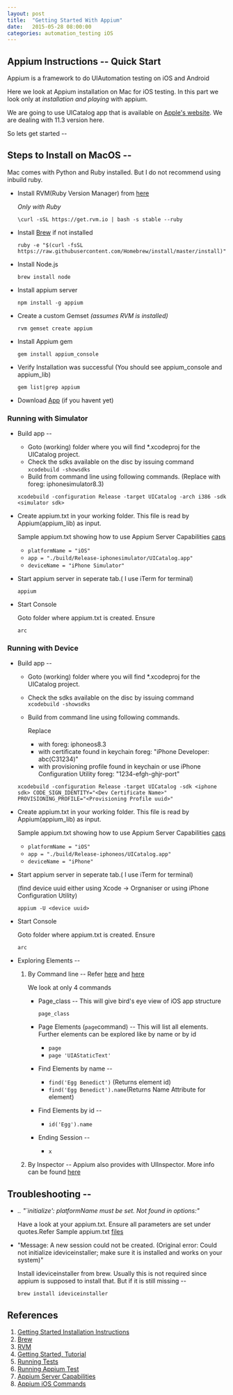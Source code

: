 ```yaml
---
layout: post
title:  "Getting Started With Appium"
date:   2015-05-28 08:00:00
categories: automation_testing iOS
---
```



## Appium Instructions -- Quick Start

Appium is a framework to do UIAutomation testing on iOS and Android

Here we look at Appium installation on Mac for iOS testing. In this part we look only at *installation and playing* with appium.

We are going to use UICatalog app that is available on [Apple's website](https://developer.apple.com/library/ios/samplecode/UICatalog/Introduction/Intro.html#//apple_ref/doc/uid/DTS40007710-Intro-DontLinkElementID_2). We are dealing with 11.3 version here.

So lets get started --

## Steps to Install on MacOS --
Mac comes with Python and Ruby installed. But I do not recommend using inbuild ruby.

	
* Install RVM(Ruby Version Manager) from [here](https://rvm.io/rvm/install)

	*Only with Ruby* 

	`\curl -sSL https://get.rvm.io | bash -s stable --ruby`
	
* Install [Brew](http://brew.sh) if not installed
	
	`ruby -e "$(curl -fsSL https://raw.githubusercontent.com/Homebrew/install/master/install)"`

* Install Node.js 

	`brew install node`

* Install appium server

	`npm install -g appium`

* Create a custom Gemset *(assumes RVM is installed)*

	`rvm gemset create appium`

* Install Appium gem

	`gem install appium_console`
	
* Verify Installation was successful (You should see appium_console and appium_lib)

	`gem list|grep appium`

* Download [App](https://developer.apple.com/library/ios/samplecode/UICatalog/Introduction/Intro.html#//apple_ref/doc/uid/DTS40007710-Intro-DontLinkElementID_2) (if you havent yet)

### Running with Simulator
* Build app --
	* Goto (working) folder where you will find *.xcodeproj for the UICatalog project.
	* Check the sdks available on the disc by issuing command
	`xcodebuild -showsdks`
	* Build from command line using following commands. (Replace <simulator sdk> with foreg: iphonesimulator8.3)

	`xcodebuild -configuration Release -target UICatalog -arch i386 -sdk <simulator sdk>`
 
* Create appium.txt in your working folder. This file is read by Appium(appium_lib) as input.

	Sample appium.txt showing how to use Appium Server Capabilities [caps](https://github.com/appium/appium/blob/master/docs/en/writing-running-appium/caps.md)
	
	+ `platformName = "iOS"`
	+ `app = "./build/Release-iphonesimulator/UICatalog.app"`
	+ `deviceName = "iPhone Simulator"`

* Start appium server in seperate tab.( I use iTerm for terminal)
 
	`appium`
 
* Start Console

	Goto folder where appium.txt is created. Ensure
 
	`arc`
 
 ### Running with Device
 * Build app --
	
	* Goto (working) folder where you will find *.xcodeproj for the UICatalog project.
	* Check the sdks available on the disc by issuing command
	`xcodebuild -showsdks`
	* Build from command line using following commands. 
		
		Replace
		
		+  <iphone sdk> with foreg: iphoneos8.3
		+  <Dev Certificate Name> with certificate found in keychain foreg: "iPhone Developer: abc(C31234)"
		+  <Provisioning Profile uuid> with provisioning profile found in keychain or use iPhone Configuration Utility foreg: "1234-efgh-ghjr-port"

	`xcodebuild -configuration Release -target UICatalog -sdk <iphone sdk> CODE_SIGN_IDENTITY="<Dev Certificate Name>" PROVISIONING_PROFILE="<Provisioning Profile uuid>"`
 
* Create appium.txt in your working folder. This file is read by Appium(appium_lib) as input.

	Sample appium.txt showing how to use Appium Server Capabilities [caps](https://github.com/appium/appium/blob/master/docs/en/writing-running-appium/caps.md)
	
	+ `platformName = "iOS"`
	+ `app = "./build/Release-iphoneos/UICatalog.app"`
	+ `deviceName = "iPhone"`

* Start appium server in seperate tab.( I use iTerm for terminal)
	
	(find device uuid either using Xcode -> Orgnaniser or using iPhone Configuration Utility)

	`appium -U <device uuid>`
 
* Start Console

	Goto folder where appium.txt is created. Ensure
 
	`arc`

* Exploring Elements --

	1. By Command line -- Refer [here](http://appium.io/slate/en/tutorial/ios.html?ruby#page-command) and [here](https://saucelabs.com/resources/appium-bootcamp/appium-bootcamp-2013-chapter-3-interrogate-your-app)

		We look at only 4 commands

		* Page_class -- This will give bird's eye view of iOS app structure
		
			`page_class`

		* Page Elements (`page`command) -- This will list all elements. Further elements can be explored like by name or by id
			
			+ `page`
			+ `page 'UIAStaticText' `
		
		* Find Elements by name --

			+ `find('Egg Benedict')` (Returns element id)
			+ `find('Egg Benedict').name`(Returns Name Attribute for element)

		* Find Elements by id --
			
			+ `id('Egg').name`
		
		* Ending Session --
		
			+ `x`
	
	2. By Inspector -- Appium also provides with UIInspector. More info can be found [here](http://appium.io/slate/en/tutorial/ios.html?ruby#appium.app-inspector)


## Troubleshooting --

* *.. "`initialize': platformName must be set. Not found in options:"*

	Have a look at your appium.txt. Ensure all parameters are set under quotes.Refer Sample appium.txt [files](https://github.com/mrudulp/iOSSrc/tree/master/autotest/appiumTest/sampleApps/UICatalogObj_Swift/Objective-C/tests/appiumSample)

* "Message: A new session could not be created. (Original error: Could not initialize ideviceinstaller; make sure it is installed and works on your system)"

	Install ideviceinstaller from brew. Usually this is not required since appium is supposed to install that. But if it is still missing --

	`brew install ideviceinstaller`

 
## References

1. [Getting Started Installation Instructions](http://appium.io/getting-started.html)
2. [Brew](http://brew.sh)
3. [RVM](http://rvm.io)
4. [Getting Started, Tutorial](https://saucelabs.com/resources/appium-bootcamp/appium-bootcamp-chapter-1-get-started-with-appium)
5. [Running Tests](https://github.com/appium/appium/blob/master/docs/en/writing-running-appium/running-tests.md)
6. [Running Appium Test](http://appium.io/slate/en/tutorial/ios.html?ruby#running-tests)
7. [Appium Server Capabilities](https://github.com/appium/appium/blob/master/docs/en/writing-running-appium/caps.md)
8. [Appium iOS Commands](https://github.com/appium/ruby_lib/blob/master/docs/ios_docs.md)
